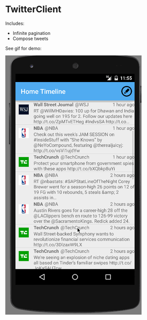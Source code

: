 # TwitterClient

Includes:
* Infinite pagination
* Compose tweets

See gif for demo:

![alt tag](https://github.com/eyecx/TwitterClient/blob/master/p3.gif)
